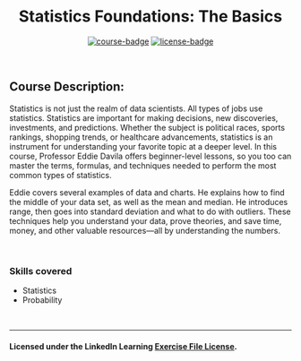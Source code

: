 <div align="center">

# Statistics Foundations: The Basics

[![course-badge]][course-link]
[![license-badge]][LICENSE]

</div>

<!-- badge info -->
[course-badge]:https://img.shields.io/badge/learning-Statistics%20Foundations-white?logo=Linkedin&labelColor=blue&style=for-the-badge
[course-link]:https://www.linkedin.com/learning/statistics-foundations-the-basics "Statistics Foundations: The Basics"
[license-badge]:https://img.shields.io/badge/learning-license-success?logo=Linkedin&labelColor=black&style=for-the-badge

<br>

## Course Description:
Statistics is not just the realm of data scientists. All types of jobs use statistics. Statistics are important for making decisions, new discoveries, investments, and predictions. Whether the subject is political races, sports rankings, shopping trends, or healthcare advancements, statistics is an instrument for understanding your favorite topic at a deeper level. In this course, Professor Eddie Davila offers beginner-level lessons, so you too can master the terms, formulas, and techniques needed to perform the most common types of statistics.

Eddie covers several examples of data and charts. He explains how to find the middle of your data set, as well as the mean and median. He introduces range, then goes into standard deviation and what to do with outliers. These techniques help you understand your data, prove theories, and save time, money, and other valuable resources—all by understanding the numbers.

<br>

### Skills covered
- Statistics
- Probability

<br>

---
#### Licensed under the LinkedIn Learning [Exercise File License][LICENSE].

[LICENSE]:../../LICENSE "LinkedIn Learning License"
